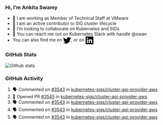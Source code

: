 ### Hi, I’m Ankita Swamy

- 💼 I am working as Member of Technical Staff at VMware
- 👀 I am an active contributor to SIG cluster lifecycle 
- 💞️ I’m looking to collaborate on Kubernetes and SIGs
- 💬 You can reach me out on Kubernetes Slack with handle @swan
- You can also find me on <a href="https://twitter.com/SwamyAnkita" target="blank"><img align="center" src="https://raw.githubusercontent.com/Ankitasw/Ankitasw/master/svg/twitter.svg" alt="Ankitasw" height="25" width="25" color="#1DA1f2" /></a>, or on <a href="https://www.linkedin.com/in/Ankitaswamy/" target="blank"><img align="center" src="https://raw.githubusercontent.com/Ankitasw/Ankitasw/master/svg/linkedin.svg" alt="Ankitasw" height="25" width="25" /></a>

### GitHub Stats
![Github stats](https://github-readme-stats.vercel.app/api?username=Ankitasw&count_private=true&show_icons=true&theme=tokyonight)

### GitHub Activity 
<!--START_SECTION:activity-->
1. 🗣 Commented on [#3543](https://github.com/kubernetes-sigs/cluster-api-provider-aws/issues/3543) in [kubernetes-sigs/cluster-api-provider-aws](https://github.com/kubernetes-sigs/cluster-api-provider-aws)
2. 💪 Opened PR [#3545](https://github.com/kubernetes-sigs/cluster-api-provider-aws/pull/3545) in [kubernetes-sigs/cluster-api-provider-aws](https://github.com/kubernetes-sigs/cluster-api-provider-aws)
3. 🗣 Commented on [#3543](https://github.com/kubernetes-sigs/cluster-api-provider-aws/issues/3543) in [kubernetes-sigs/cluster-api-provider-aws](https://github.com/kubernetes-sigs/cluster-api-provider-aws)
4. 🗣 Commented on [#3543](https://github.com/kubernetes-sigs/cluster-api-provider-aws/issues/3543) in [kubernetes-sigs/cluster-api-provider-aws](https://github.com/kubernetes-sigs/cluster-api-provider-aws)
5. 🗣 Commented on [#3543](https://github.com/kubernetes-sigs/cluster-api-provider-aws/issues/3543) in [kubernetes-sigs/cluster-api-provider-aws](https://github.com/kubernetes-sigs/cluster-api-provider-aws)
<!--END_SECTION:activity-->
